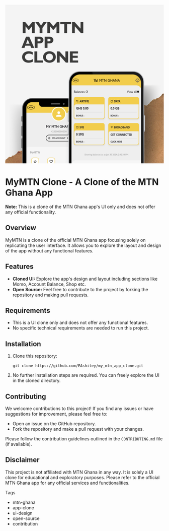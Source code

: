 <img src="mtn_clone.png" alt="MTN Ghana App Clone Screenshot" width="900">

# MyMTN Clone - A Clone of the MTN Ghana App

**Note:** This is a clone of the MTN Ghana app's UI only and does not offer any official functionality.

## Overview

MyMTN is a clone of the official MTN Ghana app focusing solely on replicating the user interface. It allows you to explore the layout and design of the app without any functional features.

## Features

- **Cloned UI:** Explore the app's design and layout including sections like Momo, Account Balance, Shop etc.
- **Open Source:** Feel free to contribute to the project by forking the repository and making pull requests.

## Requirements

- This is a UI clone only and does not offer any functional features.
- No specific technical requirements are needed to run this project.

## Installation

1. Clone this repository:
   ```
   git clone https://github.com/EAshitey/my_mtn_app_clone.git
   ```
3. No further installation steps are required. You can freely explore the UI in the cloned directory.

## Contributing

We welcome contributions to this project! If you find any issues or have suggestions for improvement, please feel free to:

- Open an issue on the GitHub repository.
- Fork the repository and make a pull request with your changes.

Please follow the contribution guidelines outlined in the ```CONTRIBUTING.md``` file (if available).

## Disclaimer

This project is not affiliated with MTN Ghana in any way. It is solely a UI clone for educational and exploratory purposes. Please refer to the official MTN Ghana app for any official services and functionalities.

Tags

- mtn-ghana
- app-clone
- ui-design
- open-source
- contribution
